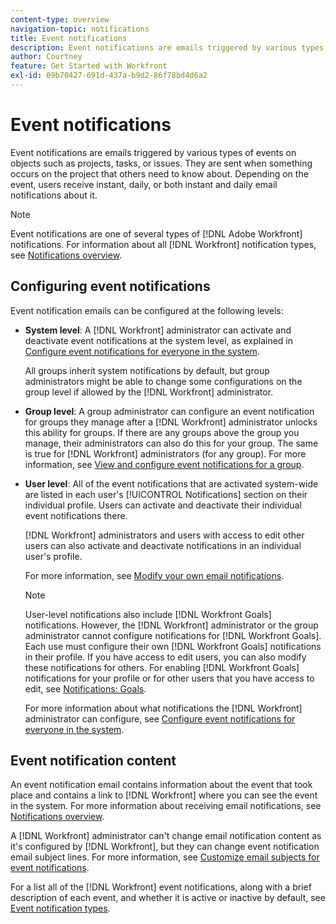 ```yaml
---
content-type: overview
navigation-topic: notifications
title: Event notifications
description: Event notifications are emails triggered by various types of events on objects such as projects, tasks, or issues. They are sent when something occurs on the project that others need to know about. Depending on the event, users receive instant, daily, or both instant and daily email notifications about it.
author: Courtney
feature: Get Started with Workfront
exl-id: 09b70427-691d-437a-b9d2-86f78bd4d6a2
---
```

# Event notifications

 <!-- Audited: 4/2025 -->

Event notifications are emails triggered by various types of events on objects such as projects, tasks, or issues. They are sent when something occurs on the project that others need to know about. Depending on the event, users receive instant, daily, or both instant and daily email notifications about it.

>[!NOTE]
>
>Event notifications are one of several types of [!DNL Adobe Workfront] notifications. For information about all [!DNL Workfront] notification types, see [Notifications overview](../../workfront-basics/using-notifications/wf-notifications.md).

## Configuring event notifications

Event notification emails can be configured at the following levels:

* **System level**: A [!DNL Workfront] administrator can activate and deactivate event notifications at the system level, as explained in [Configure event notifications for everyone in the system](../../administration-and-setup/manage-workfront/emails/configure-event-notifications-for-everyone-in-the-system.md).

   All groups inherit system notifications by default, but group administrators might be able to change some configurations on the group level if allowed by the [!DNL Workfront] administrator.

* **Group level**: A group administrator can configure an event notification for groups they manage after a [!DNL Workfront] administrator unlocks this ability for groups. If there are any groups above the group you manage, their administrators can also do this for your group. The same is true for [!DNL Workfront] administrators (for any group). For more information, see [View and configure event notifications for a group](../../administration-and-setup/manage-groups/create-and-manage-groups/view-and-configure-event-notifications-group.md).

* **User level**: All of the event notifications that are activated system-wide are listed in each user's [!UICONTROL Notifications] section on their individual profile. Users can activate and deactivate their individual event notifications there.

   [!DNL Workfront] administrators and users with access to edit other users can also activate and deactivate notifications in an individual user's profile.

   For more information, see [Modify your own email notifications](../../workfront-basics/using-notifications/activate-or-deactivate-your-own-event-notifications.md).

   >[!NOTE]
   >
   >User-level notifications also include [!DNL Workfront Goals] notifications. However, the [!DNL Workfront] administrator or the group administrator cannot configure notifications for [!DNL Workfront Goals]. Each use must configure their own [!DNL Workfront Goals] notifications in their profile. If you have access to edit users, you can also modify these notifications for others. For enabling [!DNL Workfront Goals] notifications for your profile or for other users that you have access to edit, see [Notifications: Goals](../../workfront-basics/using-notifications/notifications-goals.md).

   For more information about what notifications the [!DNL Workfront] administrator can configure, see [Configure event notifications for everyone in the system](../../administration-and-setup/manage-workfront/emails/configure-event-notifications-for-everyone-in-the-system.md). 

## Event notification content

An event notification email contains information about the event that took place and contains a link to [!DNL Workfront] where you can see the event in the system. For more information about receiving email notifications, see [Notifications overview](../../workfront-basics/using-notifications/wf-notifications.md).

A [!DNL Workfront] administrator can't change email notification content as it's configured by [!DNL Workfront], but they can change event notification email subject lines. For more information, see [Customize email subjects for event notifications](../../administration-and-setup/manage-workfront/emails/custom-email-subjects-event-notification.md).

For a list all of the [!DNL Workfront] event notifications, along with a brief description of each event, and whether it is active or inactive by default, see [Event notification types](../../administration-and-setup/manage-workfront/emails/event-notifications-available-in-wf.md).
